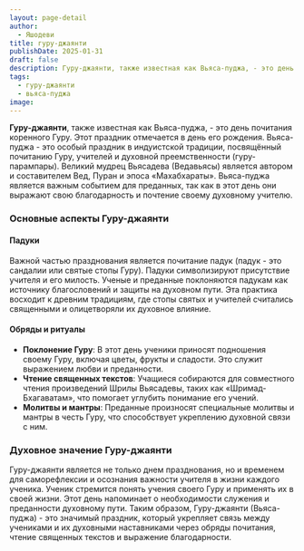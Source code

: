 ```yaml
---
layout: page-detail
author:
  - Яшодеви
title: гуру-джаянти
publishDate: 2025-01-31
draft: false
description: Гуру-джаянти, также известная как Вьяса-пуджа, - это день почитания коренного Гуру. Этот праздник отмечается в день его рождения. Вьяса-пуджа - это особый праздник в индуистской традиции, посвящённый почитанию Гуру, учителей и духовной преемственности (гуру-парампары). Великий мудрец Вьясадева (Ведавьясы) является автором и компилятором Вед, Пураṇ и «Махабхараты».
tags:
  - гуру-джаянти
  - вьяса-пуджа
image:
---
```

**Гуру-джаянти**, также известная как Вьяса-пуджа, - это день почитания коренного Гуру. Этот праздник отмечается в день его рождения. Вьяса-пуджа - это особый праздник в индуистской традиции, посвящённый почитанию Гуру, учителей и духовной преемственности (гуру-парампары). Великий мудрец Вьясадева (Ведавьясы) является автором и составителем Вед, Пуран и эпоса «Махабхараты».
Вьяса-пуджа является важным событием для преданных, так как в этот день они выражают свою благодарность и почтение своему духовному учителю.

### Основные аспекты Гуру-джаянти

#### Падуки
Важной частью празднования является почитание падук (падук - это сандалии или святые стопы Гуру). Падуки символизируют присутствие учителя и его милость. Ученые и преданные поклоняются падукам как источнику благословений и защиты на духовном пути. Эта практика восходит к древним традициям, где стопы святых и учителей считались священными и олицетворяли их духовное влияние.

#### Обряды и ритуалы
- **Поклонение Гуру**: В этот день ученики приносят подношения своему Гуру, включая цветы, фрукты и сладости. Это служит выражением любви и преданности.
- **Чтение священных текстов**: Учащиеся собираются для совместного чтения произведений Шрилы Вьясадевы, таких как «Шримад-Бхагаватам», что помогает углубить понимание его учений.
- **Молитвы и мантры**: Преданные произносят специальные молитвы и мантры в честь Гуру, что способствует укреплению духовной связи с ним.

### Духовное значение Гуру-джаянти
Гуру-джаянти является не только днем празднования, но и временем для саморефлексии и осознания важности учителя в жизни каждого ученика. Ученик стремится понять учения своего Гуру и применять их в своей жизни. Этот день напоминает о необходимости служения и преданности духовному пути.
Таким образом, Гуру-джаянти (Вьяса-пуджа) - это значимый праздник, который укрепляет связь между учениками и их духовными наставниками через обряды почитания, чтение священных текстов и выражение благодарности.